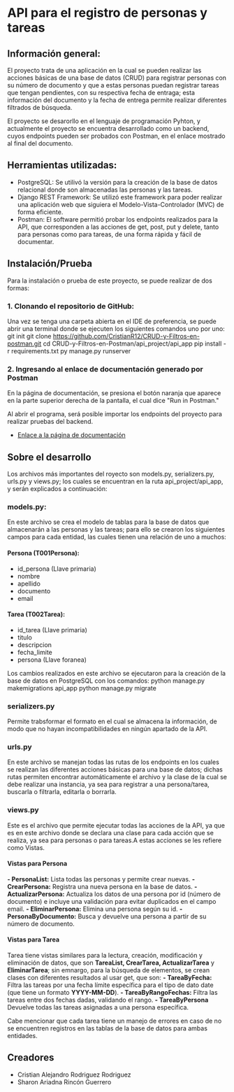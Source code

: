 # API para el registro de personas y tareas

## Información general:
El proyecto trata de una aplicación en la cual se pueden realizar las acciones básicas de una base de datos (CRUD) para registrar personas con su número de documento y que a estas personas puedan registrar tareas que tengan pendientes, con su respectiva fecha de entraga; esta información del documento y la fecha de entrega permite realizar diferentes filtrados de búsqueda.

El proyecto se desarorllo en el lenguaje de programación Pyhton, y actualmente el proyecto se encuentra desarrollado como un backend, cuyos endpoints pueden ser probados con Postman, en el enlace mostrado al final del documento.

## Herramientas utilizadas:
- PostgreSQL: Se utilivó la versión  para la creación de la base de datos relacional donde son almacenadas las personas y las tareas.
- Django REST Framework: Se utilizó este framework para poder realizar una aplicación web que siguiera el Modelo-Vista-Controlador (MVC) de forma eficiente.
- Postman: El software permitió probar los endpoints realizados para la API, que corresponden a las acciones de get, post, put y delete, tanto para personas como para tareas, de una forma rápida y fácil de documentar.

## Instalación/Prueba
Para la instalación o prueba de este proyecto, se puede realizar de dos formas:
### 1. Clonando el repositorio de GitHub:
Una vez se tenga una carpeta abierta en el IDE de preferencia, se puede abrir una terminal donde se ejecuten los siguientes comandos uno por uno:
git init
git clone https://github.com/CristianR12/CRUD-y-Filtros-en-postman.git
cd CRUD-y-Filtros-en-Postman/api_project/api_app
pip install -r requirements.txt
py manage.py runserver

### 2. Ingresando al enlace de documentación generado por Postman
En la página de documentación, se presiona el botón naranja que aparece en la parte superior derecha de la pantalla, el cual dice "Run in Postman."

Al abrir el programa, será posible importar los endpoints del proyecto para realizar pruebas del backend.

* [Enlace a la página de documentación](https://documenter.getpostman.com/view/43047808/2sB3HjM1qH)

## Sobre el desarrollo
Los archivos más importantes del royecto son models.py, serializers.py, urls.py y views.py; los cuales se encuentran en la ruta api_project/api_app, y serán explicados a continuación:
### models.py:
En este archivo se crea el modelo de tablas para la base de datos que almacenarán a las personas y las tareas; para ello se crearon los siguientes campos para cada entidad, las cuales tienen una relación de uno a muchos:
#### Persona (T001Persona):
- id_persona (Llave primaria)
- nombre
- apellido
- documento
- email
#### Tarea (T002Tarea):
- id_tarea (Llave primaria)
- titulo
- descripcion
- fecha_limite
- persona (Llave foranea)

Los cambios realizados en este archivo se ejecutaron para la creación de la base de datos en PostgreSQL con los comandos:
python manage.py makemigrations api_app
python manage.py migrate

### serializers.py
Permite trabsformar el formato en el cual se almacena la información, de modo que no hayan incompatibilidades en ningún apartado de la API.

### urls.py
En este archivo se manejan todas las rutas de los endpoints en los cuales se realizan las diferentes acciones básicas para una base de datos; dichas rutas permiten encontrar automáticamente el archivo y la clase de la cual se debe realizar una instancia, ya sea para registrar a una persona/tarea, buscarla o filtrarla, editarla o borrarla.

### views.py
Este es el archivo que permite ejecutar todas las acciones de la API, ya que es en este archivo donde se declara una clase para cada acción que se realiza, ya sea para personas o para tareas.A estas acciones se les refiere como Vistas.
#### Vistas para Persona
**- PersonaList:** Lista todas las personas y permite crear nuevas.
**- CrearPersona:** Registra una nueva persona en la base de datos.
**- ActualizarPersona:** Actualiza los datos de una persona por id (número de documento) e incluye una validación para evitar duplicados en el campo email.
**- EliminarPersona:** Elimina una persona según su id.
**- PersonaByDocumento:** Busca y devuelve una persona a partir de su número de documento.

#### Vistas para Tarea
Tarea tiene vistas similares para la lectura, creación, modificación y eliminación de datos, que son **TareaList, CrearTarea, ActualizarTarea** y **EliminarTarea**; sin emnargo, para la búsqueda de elementos, se crean clases con diferentes resultados al usar get, que son: 
**- TareaByFecha:** Filtra las tareas por una fecha límite específica para el tipo de dato date (que tiene un formato __YYYY-MM-DD__).
**- TareaByRangoFechas:** Filtra las tareas entre dos fechas dadas, validando el rango.
**- TareaByPersona** Devuelve todas las tareas asignadas a una persona específica.

Cabe mencionar que cada tarea tiene un manejo de errores en caso de no se encuentren registros en las tablas de la base de datos para ambas entidades.


## Creadores
- Cristian Alejandro Rodriguez Rodriguez
- Sharon Ariadna Rincón Guerrero



